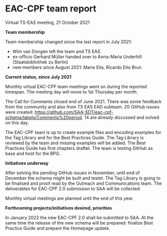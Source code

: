 # EAC-CPF team report
Virtual TS-EAS meeting, 21 October 2021

**Team membership**

Team membership changed since the last report in July 2021:

- Wim van Dongen left the team and TS EAS
- ex-officio Gerhard Müller handed over to Anna-Maria Underhill (Staatsbibliothek zu Berlin)
- new members since August 2021: Marie Elia, Ricardo Eito Brun

**Current status, since July 2021**

Monthly virtual EAC-CPF team meetings went on during the reported timespan. The meeting day will move to 1st Thursday per month.

The Call for Comments closed end of June 2021. There was some feedback from the community and also from TS EAS EAD subteam. 20 GitHub issues were created: https://github.com/SAA-SDT/eac-cpf-schema/labels/Comments%20period. 14 are already discussed and solved on this day.

The EAC-CPF team is up to create example files and encoding examples for the Tag Library and for the Best Practices Guide. 
The Tag Library is reviewed by the team and missing examples will be added.
The Best Practices Guide has first chapters draftet. The team is testing GitHub as base and host for the BPG.


**Initiatives underway**

After solving the pending GitHub issues in November, until end of December the schema might be built and testet. The Tag Library is going to be finalised and proof read by the Outreach and Communications team. The deliverables for EAC-CPF 2.0 submission to SAA will be collected.

Monthly virtual meetings are planned until the end of this year.

**Forthcoming projects/initiatives desired, priorities**

In January 2022 the new EAC-CPF 2.0 shall be submitted to SAA. At the same time the release of the new schema will be prepared: finalize Best Practice Guide and prepare the Homepage update.

